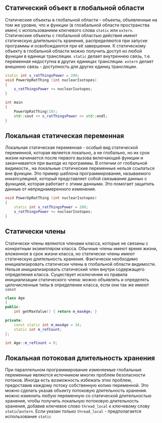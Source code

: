 ## Статический объект в глобальной области
Статические объекты в глобальной области - объекты, объявленные на том же уровне, что и функции (в глоабальной области пространства имен) с использованием ключевого слова `static` или `extern`. Статические объекты с глобальной областью действия имеют статическую длительность хранения, распределяются при запуске программы и освобождаются при её завершении. К статическому объекту в глобальной области можно получить доступ из любой функции в единице трансляции. `static` делает внутреннею связь, т.е. переменная недоступна в других единицах трансляции. `extern` делает внешнюю связь - доступность для других единиц трансляции. 
```c++
static int s_ratThingsPower = 200;
void PowerUpRatThing (int nuclearIsotopes)
{
	s_ratThingsPower += nuclearIsotopes;
}

int main 
{
	PowerUpRatThing(10);
	std::cout << s_ratThingsPower << std::endl;
}
```

## Локальная статическая переменная 
Локальная статическая переменная - особый вид статической переменной, которая является локально, а не глобально, но их срок жизни начинается после первого вызова включающей функции и заканчивается при выходе из программы. В отличии от глобальной видимости., на локальные статические переменные нельзя ссылаться вне функции. Это пример шаблона программирования, называемого инкапсуляцией, который представляет собой связывание данных с функцией, которая работает с этими данными. Это помогает защитить данные от непреднамеренного изменения. 
```c++
void PowerUpRatThing (int nuclearIsotopes)
{
	static int s_ratThingsPower = 200;
	s_ratThingsPower += nuclearIsotopes;
} 
```

## Статически члены 
Статически члены являются членами класса, которые не связаны с конкретным экземпляром класса. Обычные члены имеют время жизни, вложенное в срок жизни класса, но статически члены имеют статическую длительность хранения. Фактически необходимо инициализировать статически члены в глобальной области видимости. Нельзя инициализировать статический член внутри содержащего определения класса. Существует исключение из правила инициализации статического члена: можно объявлять и определять целочисленные типы в определении класса, если они так же имеют `const`
```c++
class Age
{
public:
    int getMaxValue() { return m_maxAge; }

private:
    const static int m_maxAge = 34;
    static int m_refCount;
};

int Age::m_refCount = 0;
```

## Локальная потоковая длительность хранения 
При параллельном программирование изменяемые глобальные переменные  являются источником многих проблем безопасности потоков. Иногда есть возможность избежать этих проблем, предоставив каждому потоку собственную копию переменной. Это можно сделать указав объекту потоковую длительность хранения. можно изменить любую переменную со статической длительностью хранения, чтобы получить локальную потоковую длительность хранения, добавив ключевое слово `thread_local` к ключевому слову `static`\\`extern`. Если указан только `thread_local` - предполагается использование `static`
